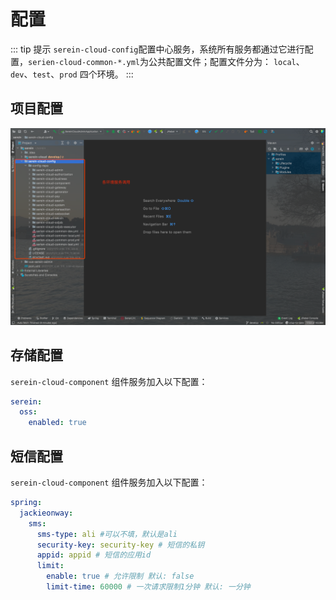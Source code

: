 # 配置

::: tip 提示
`serein-cloud-config`配置中心服务，系统所有服务都通过它进行配置，`serien-cloud-common-*.yml`为公共配置文件；配置文件分为：
`local`、`dev`、`test`、`prod` 四个环境。
:::

## 项目配置

![img.png](/back/images/setting-001.png)

## 存储配置

`serein-cloud-component` 组件服务加入以下配置：

```yaml
serein:
  oss:
    enabled: true
```

## 短信配置

`serein-cloud-component` 组件服务加入以下配置：

```yaml
spring:
  jackieonway:
    sms:
      sms-type: ali #可以不填，默认是ali
      security-key: security-key # 短信的私钥
      appid: appid # 短信的应用id
      limit:
        enable: true # 允许限制 默认: false
        limit-time: 60000 # 一次请求限制1分钟 默认: 一分钟
```
